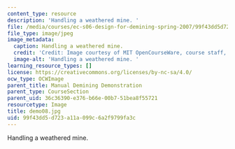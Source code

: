 ```yaml
---
content_type: resource
description: 'Handling a weathered mine. '
file: /media/courses/ec-s06-design-for-demining-spring-2007/99f43dd5d723a11a099c6a2f9799fa3c_demo08.jpg
file_type: image/jpeg
image_metadata:
  caption: Handling a weathered mine.
  credit: 'Credit: Image courtesy of MIT OpenCourseWare, course staff, and students.'
  image-alt: 'Handling a weathered mine. '
learning_resource_types: []
license: https://creativecommons.org/licenses/by-nc-sa/4.0/
ocw_type: OCWImage
parent_title: Manual Demining Demonstration
parent_type: CourseSection
parent_uid: 36c36390-e376-b66e-00b7-51bea8f55721
resourcetype: Image
title: demo08.jpg
uid: 99f43dd5-d723-a11a-099c-6a2f9799fa3c
---
```

Handling a weathered mine. 